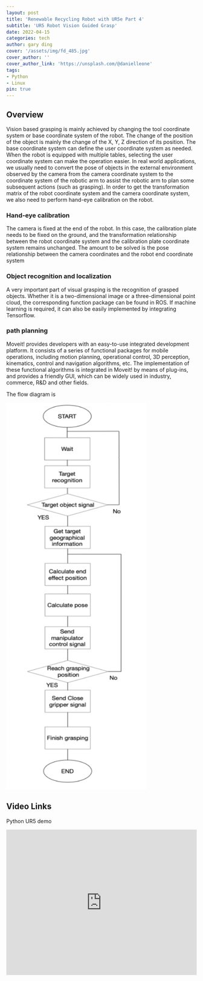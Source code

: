 ```yaml
---
layout: post
title: 'Renewable Recycling Robot with UR5e Part 4'
subtitle: 'UR5 Robot Vision Guided Grasp'
date: 2022-04-15
categories: tech
author: gary ding
cover: '/assets/img/fd_485.jpg'
cover_author: ''
cover_author_link: 'https://unsplash.com/@danielleone'
tags: 
- Python 
- Linux
pin: true
---
```


## Overview 
Vision based grasping is mainly achieved by changing the tool coordinate system or base coordinate system of the robot. The change of the position of the object is mainly the change of the X, Y, Z direction of its position. The base coordinate system can define the user coordinate system as needed. When the robot is equipped with multiple tables, selecting the user coordinate system can make the operation easier.
In real world applications, we usually need to convert the pose of objects in the external environment observed by the camera from the camera coordinate system to the coordinate system of the robotic arm to assist the robotic arm to plan some subsequent actions (such as grasping). In order to get the transformation matrix of the robot coordinate system and the camera coordinate system, we also need to perform hand-eye calibration on the robot.

### Hand-eye calibration  
The camera is fixed at the end of the robot. In this case, the calibration plate needs to be fixed on the ground, and the transformation relationship between the robot coordinate system and the calibration plate coordinate system remains unchanged. The amount to be solved is the pose relationship between the camera coordinates and the robot end coordinate system

### Object recognition and localization
A very important part of visual grasping is the recognition of grasped objects. Whether it is a two-dimensional image or a three-dimensional point cloud, the corresponding function package can be found in ROS. If machine learning is required, it can also be easily implemented by integrating Tensorflow.

### path planning

Moveit! provides developers with an easy-to-use integrated development platform. It consists of a series of functional packages for mobile operations, including motion planning, operational control, 3D perception, kinematics, control and navigation algorithms, etc. The implementation of these functional algorithms is integrated in Moveit! by means of plug-ins, and provides a friendly GUI, which can be widely used in industry, commerce, R&D and other fields.



The flow diagram is 

![](/assets/img/ur5-grasp-1.png)


## Video Links

Python UR5 demo
<iframe type="text/html" width="100%" height="385" src="https://www.youtube.com/embed/u8fQflIG1tk" frameborder="0"></iframe>





















